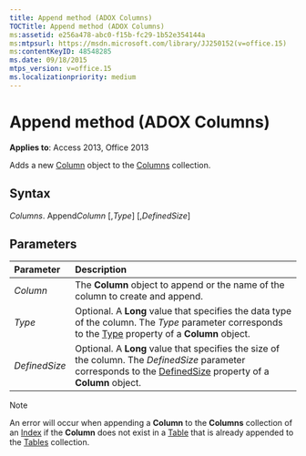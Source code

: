 ```yaml
---
title: Append method (ADOX Columns)
TOCTitle: Append method (ADOX Columns)
ms:assetid: e256a478-abc0-f15b-fc29-1b52e354144a
ms:mtpsurl: https://msdn.microsoft.com/library/JJ250152(v=office.15)
ms:contentKeyID: 48548285
ms.date: 09/18/2015
mtps_version: v=office.15
ms.localizationpriority: medium
---
```


# Append method (ADOX Columns)

**Applies to**: Access 2013, Office 2013

Adds a new [Column](column-object-adox.md) object to the [Columns](columns-collection-adox.md) collection.

## Syntax

*Columns*. Append*Column* \[,*Type*\] \[,*DefinedSize*\]

## Parameters

|Parameter|Description|
|:--------|:----------|
|*Column* |The **Column** object to append or the name of the column to create and append.|
|*Type* |Optional. A **Long** value that specifies the data type of the column. The *Type* parameter corresponds to the [Type](/office/vba/access/concepts/miscellaneous/type-property-columnadox) property of a **Column** object.|
|*DefinedSize* |Optional. A **Long** value that specifies the size of the column. The *DefinedSize* parameter corresponds to the [DefinedSize](definedsize-property-adox.md) property of a **Column** object.|


> [!NOTE]
> An error will occur when appending a **Column** to the **Columns** collection of an [Index](index-object-adox.md) if the **Column** does not exist in a [Table](table-object-adox.md) that is already appended to the [Tables](tables-collection-adox.md) collection.
